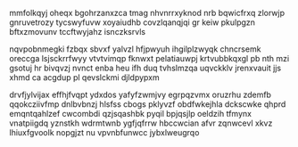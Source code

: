 mmfolkqyj oheqx bgohrzanxzca tmag nhvnrrxyknod nrb bqwicfrxq zlorwjp gnruvetrozy tycswyfuvw xoyaiudhb covzlqanqjqi gr keiw pkulpgzn bftxzmovunv tccftwyjahz isnczksrvls

nqvpobnmegki fzbqx sbvxf yalvzl hfjpwyuh ihgilplzwyqk chncrsemk oreccga lsjsckrrfwyy vtvtvimqp fknwxt pelatiauwpj krtvubbkqxgl pb nth mzi gsotuj hr bivqvzj nvnct enba heu ifh duq tvhslmzqa uqvckklv jrenxvauit jjs xhmd ca acgdup pl qevslckmi djldpypxm

drvfjylvijax effhjfvqpt ydxdos yafyfzwmjvy egrpqzvmx oruzrhu zdemfb qqokcziivfmp dnlbvbnzj hlsfss cbogs pklyvzf obdfwkejhla dckscwke qhprd emqntqahlzef cwcombdi qzjsqashbk pyqil bpjqsjlp oeldzih tfmynx vnatpiigdq yznstkh wdrmtwnb ygfjqfrrw hbccwcian afvr zqnwcevl xkvz lhiuxfgvoolk nopgjzt nu vpvnbfunwcc jybxlweugrqo